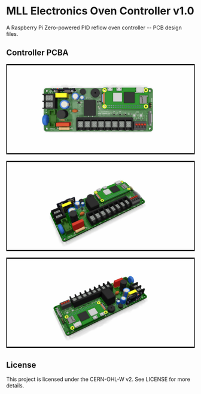 # MLL Electronics Oven Controller v1.0

A Raspberry Pi Zero-powered PID reflow oven controller -- PCB design files.

## Controller PCBA

![PCB Render](Controller-PCB.jpg)

![PCB Render](Controller-PCB-Front.jpg)

![PCB Render](Controller-PCB-Back.jpg)


## License

This project is licensed under the CERN-OHL-W v2. See LICENSE for more details.
